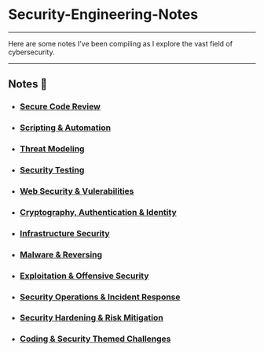 # Security-Engineering-Notes

<hr>

<p>
    Here are some notes I’ve been compiling as I explore the vast field of cybersecurity.
</p>

<hr>

## Notes 📖
- <h3><a href="security_notes/secure_code_review.md.">Secure Code Review</a><h3>
- <h3><a href="scripting_and_automation.md">Scripting & Automation</a><h3>
- <h3><a href="threat_modeling.md">Threat Modeling</a><h3>
- <h3><a href="security_testing.md">Security Testing </a><h3>
- <h3><a href="web_security.md">Web Security & Vulerabilities</a><h3>
- <h3><a href="cryptography.md">Cryptography, Authentication & Identity</a><h3>
- <h3><a href="infrastructure_security.md">Infrastructure Security</a><h3>
- <h3><a href="malware_and_reversing.md">Malware & Reversing</a><h3>
- <h3><a href="offensive_security.md">Exploitation & Offensive Security</a><h3>
- <h3><a href="security_operations.md">Security Operations & Incident Response</a><h3>
- <h3><a href="security_management.md">Security Hardening & Risk Mitigation</a><h3>
- <h3><a href="coding_challenges.md">Coding & Security Themed Challenges</a><h3>





